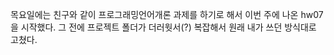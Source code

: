 목요일에는 친구와 같이 프로그래밍언어개론 과제를 하기로 해서 이번 주에 나온 hw07을 시작했다.
그 전에 프로젝트 폴더가 더러웟서(?) 복잡해서 원래 내가 쓰던 방식대로 고쳤다.
